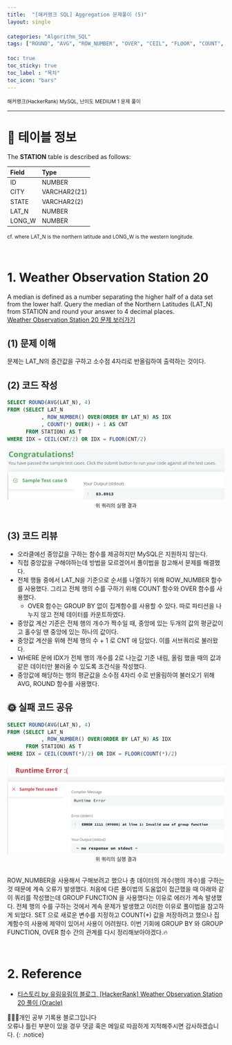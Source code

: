 ```yaml
---
title:  "[해커랭크 SQL] Aggregation 문제풀이 (5)"
layout: single

categories: "Algorithm_SQL"
tags: ["ROUND", "AVG", "ROW_NUMBER", "OVER", "CEIL", "FLOOR", "COUNT", "🌞"]

toc: true
toc_sticky: true
toc_label : "목차"
toc_icon: "bars"
---
```


<small>해커랭크(HackerRank) MySQL, 난이도 MEDIUM 1 문제 풀이</small>

***

# 📍 테이블 정보
The **STATION** table is described as follows:

| Field | Type |
|:-------|:-----|
| ID | NUMBER |
| CITY | VARCHAR2(21) |
| STATE | VARCHAR2(2) |
| LAT_N | NUMBER |
| LONG_W | NUMBER |

<small>cf. where LAT_N is the northern latitude and LONG_W is the western longitude.</small>

<br>

# 1. Weather Observation Station 20
A median is defined as a number separating the higher half of a data set from the lower half. Query the median of the Northern Latitudes (LAT_N) from STATION and round your answer to 4 decimal places.<br>
[Weather Observation Station 20 문제 보러가기](https://www.hackerrank.com/challenges/weather-observation-station-20/problem?isFullScreen=true)

## (1) 문제 이해
문제는 LAT_N의 중간값을 구하고 소수점 4자리로 반올림하여 출력하는 것이다.

## (2) 코드 작성
```sql
SELECT ROUND(AVG(LAT_N), 4)
FROM (SELECT LAT_N
           , ROW_NUMBER() OVER(ORDER BY LAT_N) AS IDX
           , COUNT(*) OVER() + 1 AS CNT
      FROM STATION) AS T
WHERE IDX = CEIL(CNT/2) OR IDX = FLOOR(CNT/2)
```

<div style="text-align : center;">
<img src="/assets/images/algorithm/hackerrank_16_1.png">
</div>
<center><small>위 쿼리의 실행 결과</small></center>

<br>

## (3) 코드 리뷰
- 오라클에선 중앙값을 구하는 함수를 제공하지만 MySQL은 지원하지 않는다. 
- 직접 중앙값을 구해야하는데 방법을 모르겠어서 풀이법을 참고해서 문제를 해결했다. 
- 전체 행들 중에서 LAT_N을 기준으로 순서를 나열하기 위해 ROW_NUMBER 함수를 사용했다. 그리고 전체 행의 수를 구하기 위해 COUNT 함수와 OVER 함수를 사용했다. 
  - OVER 함수는 GROUP BY 없이 집계함수를 사용할 수 있다. 따로 파티션을 나누지 않고 전체 데이터를 카운트하였다. 
- 중앙값 계산 기준은 전체 행의 개수가 짝수일 때, 중앙에 있는 두개의 값의 평균값이고 홀수일 땐 중앙에 있는 하나의 값이다. 
- 중앙값 계산을 위해 전체 행의 수 + 1 로 CNT 에 담았다. 이를 서브쿼리로 불러왔다. 
- WHERE 문에 IDX가 전체 행의 개수를 2로 나눈값 기준 내림, 올림 했을 때의 값과 같은 데이터만 불러올 수 있도록 조건식을 작성했다. 
- 중앙값에 해당하는 행의 평균값을 소수점 4자리 수로 반올림하여 불러오기 위해 AVG, ROUND 함수를 사용했다.

## 🌞 실패 코드 공유
```sql
SELECT ROUND(AVG(LAT_N), 4)
FROM (SELECT LAT_N
           , ROW_NUMBER() OVER(ORDER BY LAT_N) AS IDX
      FROM STATION) AS T
WHERE IDX = CEIL(COUNT(*)/2) OR IDX = FLOOR(COUNT(*)/2)
```

<div style="text-align : center;">
<img src="/assets/images/algorithm/hackerrank_16_2.png">
</div>
<center><small>위 쿼리의 실행 결과</small></center>

<br>

ROW_NUMBER을 사용해서 구해보려고 했으나 총 데이터의 개수(행의 개수)를 구하는 것 때문에 계속 오류가 발생했다. 처음에 다른 풀이법의 도움없이 접근했을 때 아래와 같이 쿼리를 작성했는데 GROUP FUNCTION 을 사용했다는 이유로 에러가 계속 발생했다. 전체 행의 수를 구하는 것에서 계속 문제가 발생했고 이러한 이유로 풀이법을 참고하게 되었다. SET 으로 새로운 변수를 지정하고 COUNT(*) 값을 저장하려고 했으나 집계함수의 사용에 제약이 있어서 사용이 어려웠다. 이번 기회에 GROUP BY 와 GROUP FUNCTION, OVER 함수 간의 관계를 다시 정리해보아야겠다.🔥

<br>

# 2. Reference
- [티스토리 by 유림유림의 블로그, [HackerRank] Weather Observation Station 20 풀이 (Oracle)](https://yurimyurim.tistory.com/14)

👩🏻‍💻개인 공부 기록용 블로그입니다
<br>오류나 틀린 부분이 있을 경우 댓글 혹은 메일로 따끔하게 지적해주시면 감사하겠습니다.
{: .notice}
